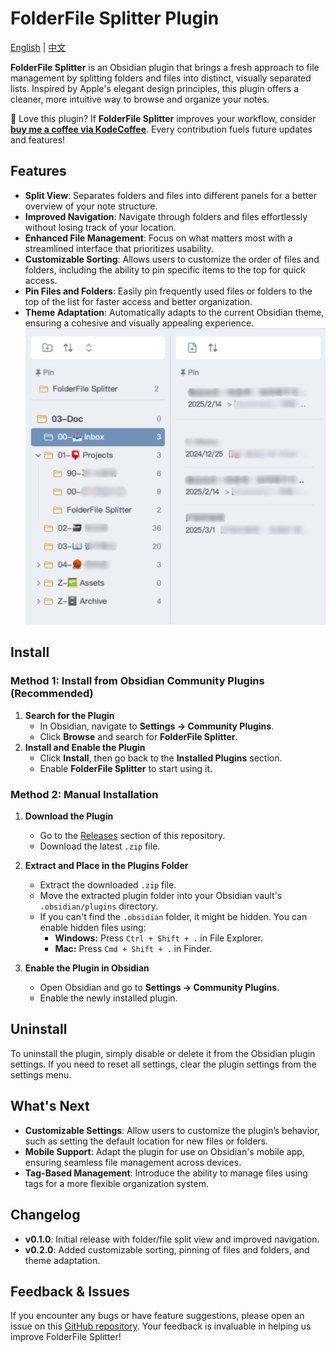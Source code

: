 # FolderFile Splitter Plugin

[English](./README.md) | [中文](./README-CN.md)

**FolderFile Splitter** is an Obsidian plugin that brings a fresh approach to file management by splitting folders and files into distinct, visually separated lists. Inspired by Apple's elegant design principles, this plugin offers a cleaner, more intuitive way to browse and organize your notes.

🌟 Love this plugin? If **FolderFile Splitter** improves your workflow, consider [**buy me a coffee via KodeCoffee**](https://kodecoffee.com/i/xuquan). Every contribution fuels future updates and features!

## Features

- **Split View**: Separates folders and files into different panels for a better overview of your note structure.
- **Improved Navigation**: Navigate through folders and files effortlessly without losing track of your location.
- **Enhanced File Management**: Focus on what matters most with a streamlined interface that prioritizes usability.
- **Customizable Sorting**: Allows users to customize the order of files and folders, including the ability to pin specific items to the top for quick access.
- **Pin Files and Folders**: Easily pin frequently used files or folders to the top of the list for faster access and better organization.
- **Theme Adaptation**: Automatically adapts to the current Obsidian theme, ensuring a cohesive and visually appealing experience.
    ![plugin preview](./src/assets/images/split-views.png)

## Install
### Method 1: Install from Obsidian Community Plugins (Recommended)
1. **Search for the Plugin**
   - In Obsidian, navigate to **Settings → Community Plugins**.
   - Click **Browse** and search for **FolderFile Splitter**.
2. **Install and Enable the Plugin**
   - Click **Install**, then go back to the **Installed Plugins** section.
   - Enable **FolderFile Splitter** to start using it.

### Method 2: Manual Installation

1. **Download the Plugin**
   - Go to the [Releases](https://github.com/XuQuan-nikkkki/FolderFile-Splitter-Plugin/releases) section of this repository.
   - Download the latest `.zip` file.

2. **Extract and Place in the Plugins Folder**
   - Extract the downloaded `.zip` file.
   - Move the extracted plugin folder into your Obsidian vault's `.obsidian/plugins` directory.
   - If you can't find the `.obsidian` folder, it might be hidden. You can enable hidden files using:
     - **Windows:** Press `Ctrl + Shift + .` in File Explorer.
     - **Mac:** Press `Cmd + Shift + .` in Finder.

3. **Enable the Plugin in Obsidian**
   - Open Obsidian and go to **Settings → Community Plugins**.
   - Enable the newly installed plugin.

## Uninstall

To uninstall the plugin, simply disable or delete it from the Obsidian plugin settings. If you need to reset all settings, clear the plugin settings from the settings menu.

## What's Next

- **Customizable Settings**: Allow users to customize the plugin’s behavior, such as setting the default location for new files or folders.
- **Mobile Support**: Adapt the plugin for use on Obsidian's mobile app, ensuring seamless file management across devices.
- **Tag-Based Management**: Introduce the ability to manage files using tags for a more flexible organization system.

## Changelog

- **v0.1.0**: Initial release with folder/file split view and improved navigation.
- **v0.2.0**: Added customizable sorting, pinning of files and folders, and theme adaptation.

## Feedback & Issues

If you encounter any bugs or have feature suggestions, please open an issue on this [GitHub repository](https://github.com/XuQuan-nikkkki/FolderFile-Splitter-Plugin). Your feedback is invaluable in helping us improve FolderFile Splitter!
